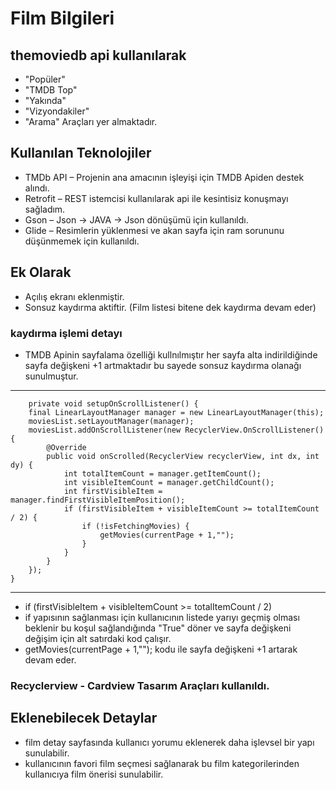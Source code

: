 # Film Bilgileri 
## themoviedb api kullanılarak
- "Popüler" 
- "TMDB Top" 
- "Yakında" 
- "Vizyondakiler"
- "Arama" 
Araçları yer almaktadır.


## Kullanılan Teknolojiler
- TMDb API – Projenin ana amacının işleyişi için TMDB Apiden destek alındı.
- Retrofit – REST istemcisi kullanılarak api ile kesintisiz konuşmayı sağladım.
- Gson – Json -> JAVA -> Json dönüşümü için kullanıldı.
- Glide – Resimlerin yüklenmesi ve akan sayfa için ram sorununu düşünmemek için kullanıldı.

## Ek Olarak
- Açılış ekranı eklenmiştir.
- Sonsuz kaydırma aktiftir. (Film listesi bitene dek kaydırma devam eder)
### kaydırma işlemi detayı
- TMDB Apinin sayfalama özelliği kullnılmıştır her sayfa alta indirildiğinde sayfa değişkeni +1 artmaktadır bu sayede sonsuz kaydırma olanağı sunulmuştur.


----

        private void setupOnScrollListener() {
        final LinearLayoutManager manager = new LinearLayoutManager(this);
        moviesList.setLayoutManager(manager);
        moviesList.addOnScrollListener(new RecyclerView.OnScrollListener() {
            @Override
            public void onScrolled(RecyclerView recyclerView, int dx, int dy) {
                int totalItemCount = manager.getItemCount();
                int visibleItemCount = manager.getChildCount();
                int firstVisibleItem = manager.findFirstVisibleItemPosition();
                if (firstVisibleItem + visibleItemCount >= totalItemCount / 2) {
                    if (!isFetchingMovies) {
                        getMovies(currentPage + 1,"");
                    }
                }
            }
        });
    }

----

- if (firstVisibleItem + visibleItemCount >= totalItemCount / 2)
- if yapısının sağlanması için kullanıcının listede yarıyı geçmiş olması beklenir bu koşul sağlandığında "True" döner ve sayfa değişkeni değişim için alt satırdaki kod çalışır.
- getMovies(currentPage + 1,""); kodu ile sayfa değişkeni +1 artarak devam eder.

### Recyclerview - Cardview Tasarım Araçları kullanıldı.

## Eklenebilecek Detaylar
- film detay sayfasında kullanıcı yorumu eklenerek daha işlevsel bir yapı sunulabilir.
- kullanıcının favori film seçmesi sağlanarak bu film kategorilerinden kullanıcıya film önerisi sunulabilir.
